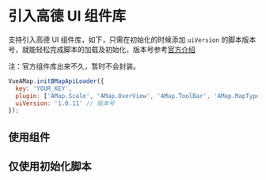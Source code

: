 # 引入高德 UI 组件库

支持引入高德 UI 组件库，如下，只需在初始化的时候添加 `uiVersion` 的脚本版本号，就能轻松完成脚本的加载及初始化，版本号参考[官方介绍](http://lbs.amap.com/api/javascript-api/guide/amap-ui/intro)

  注：官方组件库出来不久，暂时不会封装。

```javascript
VueAMap.initBMapApiLoader({
  key: 'YOUR_KEY',
  plugin: ['AMap.Scale', 'AMap.OverView', 'AMap.ToolBar', 'AMap.MapType',...],
  uiVersion: '1.0.11' // 版本号
});
```

## 使用组件
<vuep template="#example"></vuep>

## 仅使用初始化脚本
<vuep template="#example2"></vuep>

<script v-pre type="text/x-template" id="example">

  <template>
    <div class="amap-page-container">
      <el-amap vid="amapDemo"  :center="center" :map-manager="amapManager" :zoom="zoom" :events="events" class="amap-demo">
      </el-amap>
    </div>
  </template>

  <style>
    .amap-demo {
      height: 300px;
    }
  </style>
  <script>
    // NPM 方式
    // import { AMapManager } from 'vue-amap';
    // CDN 方式
    let amapManager = new VueAMap.AMapManager();
    module.exports = {
      data: function() {
        return {
          zoom: 12,
          center: [121.59996, 31.197646],
          amapManager,
          events: {
            init(map) {
              AMapUI.loadUI(['overlay/SimpleMarker'], function(SimpleMarker) {
                const marker = new SimpleMarker({
                  iconLabel: 'A',
                  iconStyle: 'red',
                  map: map,
                  position: map.getCenter()
                });
              });
            }
          }
        };
      }
    };
  </script>

</script>


<script v-pre type="text/x-template" id="example2">
  <template>
    <div id="amap-demo1" class="amap-demo">
    </div>
  </template>
  <style>
    #amap-demo1 {
      height: 300px;
    }
  </style>
  <script>
    // NPM 方式
    // import { lazyAMapApiLoaderInstance } from 'vue-amap';
    // CDN 方式
    const loadPromise = window.VueAMap.lazyAMapApiLoaderInstance.load()
    module.exports = {
      mounted() {
        loadPromise.then(() => {
          console.log('-----')
          this.map = new AMap.Map('amap-demo1', {
            center: [121.59996, 31.197646],
            zoom: 12
          })
          AMapUI.loadUI(['overlay/SimpleMarker'], (SimpleMarker) => {
            const marker = new SimpleMarker({
              iconLabel: 'A',
              iconStyle: 'red',
              map: this.map,
              position: this.map.getCenter()
            });
          });
        })
      }
    };
  </script>

</script>
